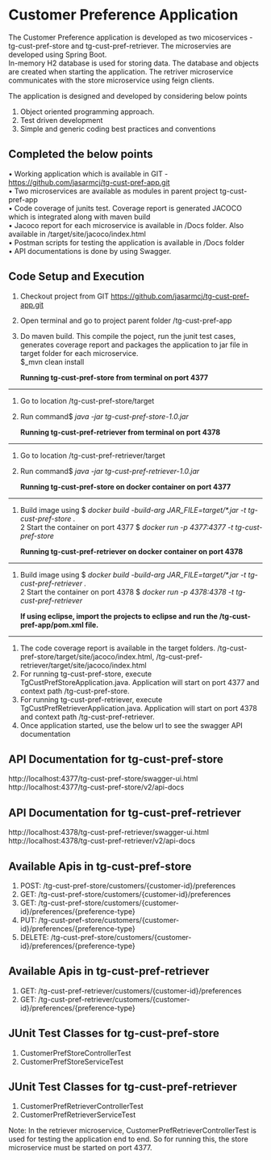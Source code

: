 
Customer Preference Application 
======================================  
The Customer Preference application is developed as two micoservices - tg-cust-pref-store and tg-cust-pref-retriever. The microservies are developed using Spring Boot.  
In-memory H2 database is used for storing data. The database and objects are created when starting the application. 
The retriver microservice communicates with the store microservice using feign clients.  

The application is designed and developed by considering below points  

1.	Object oriented programming approach.  
2.	Test driven development   
3.	Simple and generic coding best practices and conventions  



Completed the below points  
--------------------------  

•	Working application which is available in GIT - https://github.com/jasarmcj/tg-cust-pref-app.git  
•	Two microservices are available as modules in parent project tg-cust-pref-app  
•	Code coverage of junits test. Coverage report is generated JACOCO which is integrated along with maven build  
•	Jacoco report for each microservice is available in /Docs folder. Also available in <Service>/target/site/jacoco/index.html  
•	Postman scripts for testing the application is available in /Docs folder  
•	API documentations is done by using Swagger.  



Code Setup and Execution  
------------------------  

1.	Checkout project from GIT https://github.com/jasarmcj/tg-cust-pref-app.git   
2.	Open terminal and go to project parent folder /tg-cust-pref-app  
3.	Do maven build. This compile the poject, run the junit test cases, generates coverage report and packages the application to jar file in target folder for each microservice.  
	$_mvn clean install 
	
	**Running tg-cust-pref-store from terminal on port 4377**  
--------------------------------------------------------------  
1.	Go to location /tg-cust-pref-store/target   
2.	Run command$ _java -jar tg-cust-pref-store-1.0.jar_    

	**Running tg-cust-pref-retriever from terminal on port 4378**   
------------------------------------------------------------------  
1.	Go to location /tg-cust-pref-retriever/target  
2.	Run command$ _java -jar tg-cust-pref-retriever-1.0.jar_   
	
	**Running tg-cust-pref-store on docker container on port 4377**   
------------------------------------------------------------------  
1.	Build image using $ _docker build -build-arg JAR_FILE=target/*.jar -t tg-cust-pref-store ._   
2	Start the container on port 4377 $ _docker run -p 4377:4377 -t tg-cust-pref-store_  

	**Running tg-cust-pref-retriever on docker container on port 4378**  
-----------------------------------------------------------------------  
1.	Build image using $ _docker build -build-arg JAR_FILE=target/*.jar -t tg-cust-pref-retriever ._   
2	Start the container on port 4378 $ _docker run -p 4378:4378 -t tg-cust-pref-retriever_   
	
	**If using eclipse, import the projects to eclipse and run the /tg-cust-pref-app/pom.xml file.**  
-----------------------------------------------------------------------------------------------------  	
1.  The code coverage report is available in the target folders. /tg-cust-pref-store/target/site/jacoco/index.html, /tg-cust-pref-retriever/target/site/jacoco/index.html	
2.	For running tg-cust-pref-store, execute TgCustPrefStoreApplication.java. Application will start on port 4377 and context path /tg-cust-pref-store.  
3.	For running tg-cust-pref-retriever, execute TgCustPrefRetrieverApplication.java. Application will start on port 4378 and context path /tg-cust-pref-retriever.  
4.  Once application started, use the below url to see the swagger API documentation   


API Documentation for tg-cust-pref-store   
----------------------------------------  
http://localhost:4377/tg-cust-pref-store/swagger-ui.html    
http://localhost:4377/tg-cust-pref-store/v2/api-docs  


API Documentation for tg-cust-pref-retriever   
--------------------------------------------   
http://localhost:4378/tg-cust-pref-retriever/swagger-ui.html  
http://localhost:4378/tg-cust-pref-retriever/v2/api-docs 



Available Apis in tg-cust-pref-store   
------------------------------------  
1.	POST: /tg-cust-pref-store/customers/{customer-id}/preferences  
2.	GET: /tg-cust-pref-store/customers/{customer-id}/preferences   
3.	GET: /tg-cust-pref-store/customers/{customer-id}/preferences/{preference-type}  
4.	PUT: /tg-cust-pref-store/customers/{customer-id}/preferences/{preference-type}  
5.	DELETE: /tg-cust-pref-store/customers/{customer-id}/preferences/{preference-type}  

Available Apis in tg-cust-pref-retriever  
----------------------------------------  
1.	GET: /tg-cust-pref-retriever/customers/{customer-id}/preferences  
2.	GET: /tg-cust-pref-retriever/customers/{customer-id}/preferences/{preference-type}  

JUnit Test Classes for tg-cust-pref-store  
------------------------------------------  
1.  CustomerPrefStoreControllerTest  
2.  CustomerPrefStoreServiceTest   

JUnit Test Classes for tg-cust-pref-retriever  
------------------------------------------ 
1.  CustomerPrefRetrieverControllerTest   
1.  CustomerPrefRetrieverServiceTest  


Note: In the retriever microservice, CustomerPrefRetrieverControllerTest is used for testing the application end to end. So for running this, the store microservice must be started on port 4377.







